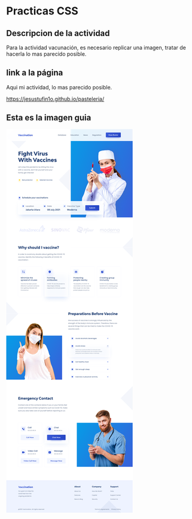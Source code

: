 # Practicas CSS

## Descripcion de la actividad

Para la actividad vacunación, es necesario replicar una imagen, tratar de hacerla lo mas parecido posible.

## **link a la página**
Aqui mi actividad, lo mas parecido posible.

https://jesustufin1o.github.io/pasteleria/

## **Esta es la imagen guia**
![](./imagenes/imagenguia.png)

